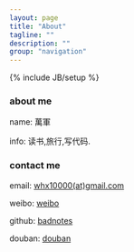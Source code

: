 ```yaml
---
layout: page
title: "About"
tagline: ""
description: ""
group: "navigation"
---
```

{% include JB/setup %}

### about me

 name: 萬軍

info: 读书,旅行,写代码.

### contact me

 email: [whx10000(at)gmail.com][email]

 weibo: [weibo][weibo]

github: [badnotes][github]

douban: [douban][douban]


[email]: mailto:whx10000@gmail.com
[weibo]: http://weibo.com/wj10000
[github]: http://github.com/badnotes
[douban]: http://www.douban.com/people/whx10000/
